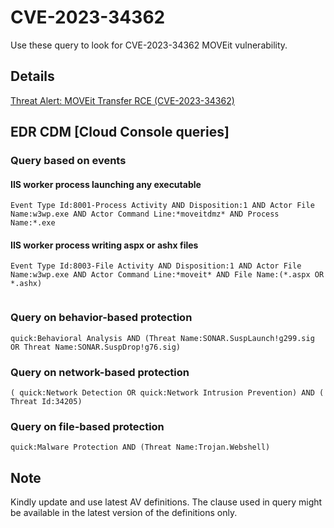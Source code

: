 # CVE-2023-34362

Use these query to look for CVE-2023-34362 MOVEit vulnerability. 

## Details

[Threat Alert: MOVEit Transfer RCE (CVE-2023-34362)](https://broadcom-software.security.com/blogs/threat-intelligence/moveit-vulnerabilities-exploits)

## EDR CDM [Cloud Console queries]

### Query based on events 

#### IIS worker process launching any executable
```
Event Type Id:8001-Process Activity AND Disposition:1 AND Actor File Name:w3wp.exe AND Actor Command Line:*moveitdmz* AND Process Name:*.exe

```

#### IIS worker process writing aspx or ashx files
```
Event Type Id:8003-File Activity AND Disposition:1 AND Actor File Name:w3wp.exe AND Actor Command Line:*moveit* AND File Name:(*.aspx OR *.ashx)


```

### Query on behavior-based protection
```
quick:Behavioral Analysis AND (Threat Name:SONAR.SuspLaunch!g299.sig OR Threat Name:SONAR.SuspDrop!g76.sig) 

```

### Query on network-based protection
```
( quick:Network Detection OR quick:Network Intrusion Prevention) AND ( Threat Id:34205)

```

### Query on file-based protection
```
quick:Malware Protection AND (Threat Name:Trojan.Webshell)

```

## Note
Kindly update and use latest AV definitions.
The clause used in query might be available in the latest version of the definitions only.